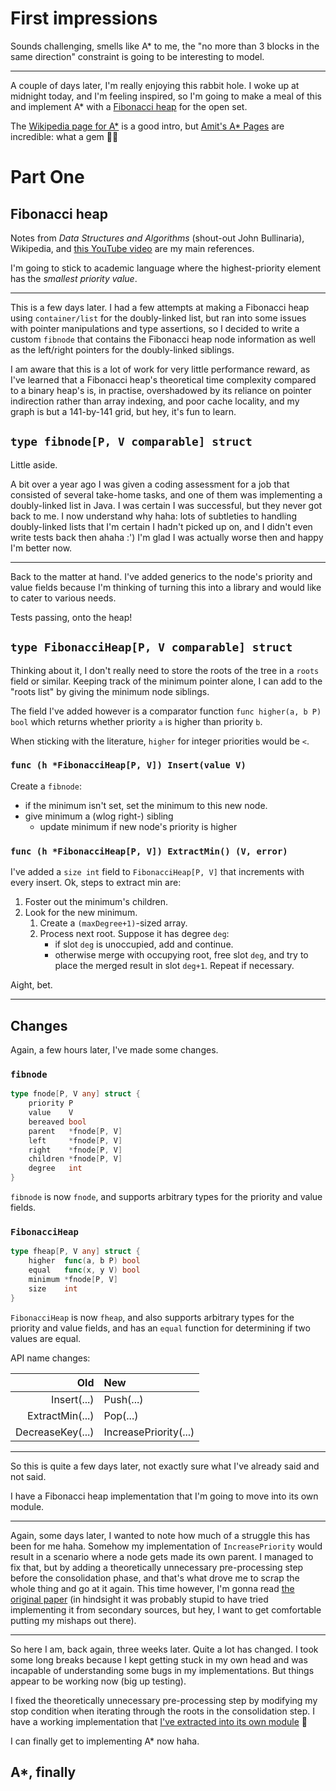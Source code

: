 # First impressions

Sounds challenging, smells like A* to me, the "no more than 3 blocks in the same direction" constraint is going to be interesting to model.

---

A couple of days later, I'm really enjoying this rabbit hole. I woke up at midnight today, and I'm feeling inspired, so I'm going to make a meal of this and implement A* with a [Fibonacci heap](https://en.wikipedia.org/wiki/Fibonacci_heap) for the open set.

The [Wikipedia page for A*](https://en.wikipedia.org/wiki/A*_search_algorithm) is a good intro, but [Amit&#39;s A* Pages](http://theory.stanford.edu/~amitp/GameProgramming/) are incredible: what a gem 💎🙌

# Part One

## Fibonacci heap

Notes from _Data Structures and Algorithms_ (shout-out John Bullinaria), Wikipedia, and [this YouTube video](https://www.youtube.com/watch?v=6JxvKfSV9Ns) are my main references.

I'm going to stick to academic language where the highest-priority element has the _smallest priority value_.

---

This is a few days later. I had a few attempts at making a Fibonacci heap using `container/list` for the doubly-linked list, but ran into some issues with pointer manipulations and type assertions, so I decided to write a custom `fibnode` that contains the Fibonacci heap node information as well as the left/right pointers for the doubly-linked siblings.

I am aware that this is a lot of work for very little performance reward, as I've learned that a Fibonacci heap's theoretical time complexity compared to a binary heap's is, in practise, overshadowed by its reliance on pointer indirection rather than array indexing, and poor cache locality, and my graph is but a 141-by-141 grid, but hey, it's fun to learn.

## `type fibnode[P, V comparable] struct`

Little aside.

A bit over a year ago I was given a coding assessment for a job that consisted of several take-home tasks, and one of them was implementing a doubly-linked list in Java. I was certain I was successful, but they never got back to me. I now understand why haha: lots of subtleties to handling doubly-linked lists that I'm certain I hadn't picked up on, and I didn't even write tests back then ahaha :') I'm glad I was actually worse then and happy I'm better now.

---

Back to the matter at hand. I've added generics to the node's priority and value fields because I'm thinking of turning this into a library and would like to cater to various needs.

Tests passing, onto the heap!

## `type FibonacciHeap[P, V comparable] struct`

Thinking about it, I don't really need to store the roots of the tree in a `roots` field or similar. Keeping track of the minimum pointer alone, I can add to the "roots list" by giving the minimum node siblings.

The field I've added however is a comparator function `func higher(a, b P) bool` which returns whether priority `a` is higher than priority `b`.

When sticking with the literature, `higher` for integer priorities would be `<`.

### `func (h *FibonacciHeap[P, V]) Insert(value V)`

Create a `fibnode`:

- if the minimum isn't set, set the minimum to this new node.
- give minimum a (wlog right-) sibling
  - update minimum if new node's priority is higher

### `func (h *FibonacciHeap[P, V]) ExtractMin() (V, error)`

I've added a `size int` field to `FibonacciHeap[P, V]` that increments with every insert. Ok, steps to extract min are:

1. Foster out the minimum's children.
2. Look for the new minimum.
   1. Create a `(maxDegree+1)`-sized array.
   2. Process next root. Suppose it has degree `deg`:
      * if slot `deg` is unoccupied, add and continue.
      * otherwise merge with occupying root, free slot `deg`, and try to place the merged result in slot `deg+1`. Repeat if necessary.

Aight, bet.

---

## Changes

Again, a few hours later, I've made some changes.

### `fibnode`

```go
type fnode[P, V any] struct {
	priority P
	value    V
	bereaved bool
	parent   *fnode[P, V]
	left     *fnode[P, V]
	right    *fnode[P, V]
	children *fnode[P, V]
	degree   int
}
```

`fibnode` is now `fnode`, and supports arbitrary types for the priority and value fields.

### `FibonacciHeap`

```go
type fheap[P, V any] struct {
	higher  func(a, b P) bool
	equal   func(x, y V) bool
	minimum *fnode[P, V]
	size    int
}
```

`FibonacciHeap` is now `fheap`, and also supports arbitrary types for the priority and value fields, and has an `equal` function for determining if two values are equal.

API name changes:

|              Old | New                   |
| ---------------: | :-------------------- |
|      Insert(...) | Push(...)             |
|  ExtractMin(...) | Pop(...)              |
| DecreaseKey(...) | IncreasePriority(...) |

---

So this is quite a few days later, not exactly sure what I've already said and not said.

I have a Fibonacci heap implementation that I'm going to move into its own module.

---

Again, some days later, I wanted to note how much of a struggle this has been for me haha. Somehow my implementation of `IncreasePriority` would result in a scenario where a node gets made its own parent. I managed to fix that, but by adding a theoretically unnecessary pre-processing step before the consolidation phase, and that's what drove me to scrap the whole thing and go at it again. This time however, I'm gonna read [the original paper](https://web.eecs.umich.edu/~pettie/matching/Fredman-Tarjan-Fibonacci-Heaps.pdf) (in hindsight it was probably stupid to have tried implementing it from secondary sources, but hey, I want to get comfortable putting my mishaps out there).

---

So here I am, back again, three weeks later. Quite a lot has changed. I took some long breaks because I kept getting stuck in my own head and was incapable of understanding some bugs in my implementations. But things appear to be working now (big up testing).

I fixed the theoretically unnecessary pre-processing step by modifying my stop condition when iterating through the roots in the consolidation step. I have a working implementation that [I&#39;ve extracted into its own module](https://github.com/iyassou/fibonacci-heap) 🙂

I can finally get to implementing A* now haha.

## A*, finally

